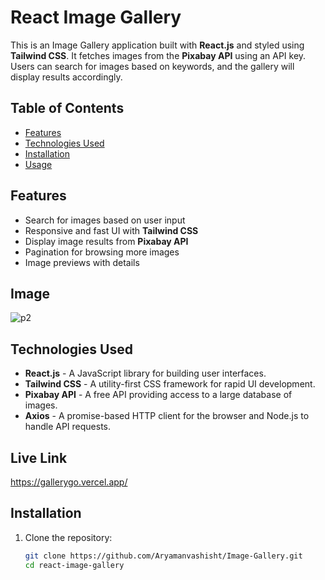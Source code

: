 # React Image Gallery

This is an Image Gallery application built with **React.js** and styled using **Tailwind CSS**. It fetches images from the **Pixabay API** using an API key. Users can search for images based on keywords, and the gallery will display results accordingly.

## Table of Contents

- [Features](#features)
- [Technologies Used](#technologies-used)
- [Installation](#installation)
- [Usage](#usage)

## Features

- Search for images based on user input
- Responsive and fast UI with **Tailwind CSS**
- Display image results from **Pixabay API**
- Pagination for browsing more images
- Image previews with details

## Image
![p2](https://github.com/user-attachments/assets/24cd999b-c4b2-4cb5-80c6-d3d57ae4d461) 

## Technologies Used

- **React.js** - A JavaScript library for building user interfaces.
- **Tailwind CSS** - A utility-first CSS framework for rapid UI development.
- **Pixabay API** - A free API providing access to a large database of images.
- **Axios** - A promise-based HTTP client for the browser and Node.js to handle API requests.

## Live Link
https://gallerygo.vercel.app/

## Installation

1. Clone the repository:
   ```bash
   git clone https://github.com/Aryamanvashisht/Image-Gallery.git
   cd react-image-gallery
